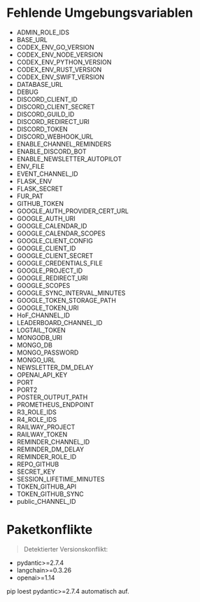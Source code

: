 # Fehlende Umgebungsvariablen

- ADMIN_ROLE_IDS
- BASE_URL
- CODEX_ENV_GO_VERSION
- CODEX_ENV_NODE_VERSION
- CODEX_ENV_PYTHON_VERSION
- CODEX_ENV_RUST_VERSION
- CODEX_ENV_SWIFT_VERSION
- DATABASE_URL
- DEBUG
- DISCORD_CLIENT_ID
- DISCORD_CLIENT_SECRET
- DISCORD_GUILD_ID
- DISCORD_REDIRECT_URI
- DISCORD_TOKEN
- DISCORD_WEBHOOK_URL
- ENABLE_CHANNEL_REMINDERS
- ENABLE_DISCORD_BOT
- ENABLE_NEWSLETTER_AUTOPILOT
- ENV_FILE
- EVENT_CHANNEL_ID
- FLASK_ENV
- FLASK_SECRET
- FUR_PAT
- GITHUB_TOKEN
- GOOGLE_AUTH_PROVIDER_CERT_URL
- GOOGLE_AUTH_URI
- GOOGLE_CALENDAR_ID
- GOOGLE_CALENDAR_SCOPES
- GOOGLE_CLIENT_CONFIG
- GOOGLE_CLIENT_ID
- GOOGLE_CLIENT_SECRET
- GOOGLE_CREDENTIALS_FILE
- GOOGLE_PROJECT_ID
- GOOGLE_REDIRECT_URI
- GOOGLE_SCOPES
- GOOGLE_SYNC_INTERVAL_MINUTES
- GOOGLE_TOKEN_STORAGE_PATH
- GOOGLE_TOKEN_URI
- HoF_CHANNEL_ID
- LEADERBOARD_CHANNEL_ID
- LOGTAIL_TOKEN
- MONGODB_URI
- MONGO_DB
- MONGO_PASSWORD
- MONGO_URL
- NEWSLETTER_DM_DELAY
- OPENAI_API_KEY
- PORT
- PORT2
- POSTER_OUTPUT_PATH
- PROMETHEUS_ENDPOINT
- R3_ROLE_IDS
- R4_ROLE_IDS
- RAILWAY_PROJECT
- RAILWAY_TOKEN
- REMINDER_CHANNEL_ID
- REMINDER_DM_DELAY
- REMINDER_ROLE_ID
- REPO_GITHUB
- SECRET_KEY
- SESSION_LIFETIME_MINUTES
- TOKEN_GITHUB_API
- TOKEN_GITHUB_SYNC
- public_CHANNEL_ID

# Paketkonflikte

> Detektierter Versionskonflikt:
- pydantic>=2.7.4
- langchain>=0.3.26
- openai>=1.14

pip loest pydantic>=2.7.4 automatisch auf.
